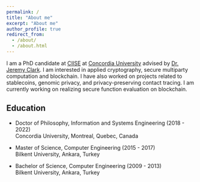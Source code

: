 ```yaml
---
permalink: /
title: "About me"
excerpt: "About me"
author_profile: true
redirect_from: 
  - /about/
  - /about.html
---
```

I am a PhD candidate at [CIISE](https://www.concordia.ca/ginacody/info-systems-eng.html) at [Concordia University](https://www.concordia.ca/) advised by [Dr. Jeremy Clark](https://users.encs.concordia.ca/~clark/). I am interested in applied cryptography, secure multiparty computation and blockchain. I have also worked on projects related to stablecoins, genomic privacy, and privacy-preserving contact tracing. I am currently working on realizing secure function evaluation on blockchain.

## Education

* Doctor of Philosophy, Information and Systems Engineering (2018 - 2022) <br/> 
Concordia University, Montreal, Quebec, Canada

* Master of Science, Computer Engineering (2015 - 2017) <br/> 
Bilkent University, Ankara, Turkey 

* Bachelor of Science, Computer Engineering (2009 - 2013) <br/> 
Bilkent University, Ankara, Turkey
